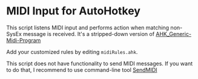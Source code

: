 # MIDI Input for AutoHotkey

This script listens MIDI input and performs action when matching non-SysEx message is received. It's a stripped-down version of [AHK_Generic-Midi-Program](https://github.com/genmce/AHK_Generic-Midi-Program)

Add your customized rules by editing `midiRules.ahk`.

This script does not have functionality to send MIDI messages. If you want to do that, I recommend to use command-line tool [SendMIDI](https://github.com/gbevin/SendMIDI)
